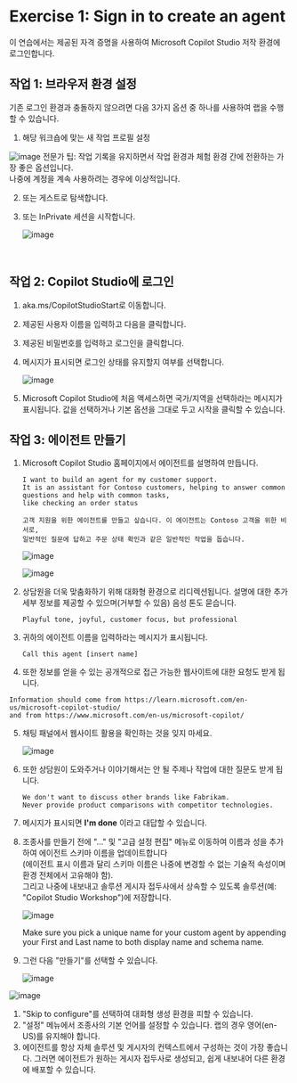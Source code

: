 # Exercise 1: Sign in to create an agent


이 연습에서는 제공된 자격 증명을 사용하여 Microsoft Copilot Studio 저작 환경에 로그인합니다.

## 작업 1: 브라우저 환경 설정

기존 로그인 환경과 충돌하지 않으려면 다음 3가지 옵션 중 하나를 사용하여 랩을 수행할 수 있습니다.

1. 해당 워크숍에 맞는 새 작업 프로필 설정

![image](https://github.com/user-attachments/assets/ed06e451-863a-4376-a87c-4364ba60ea35) 
전문가 팁: 작업 기록을 유지하면서 작업 환경과 체험 환경 간에 전환하는 가장 좋은 옵션입니다. </br>
나중에 계정을 계속 사용하려는 경우에 이상적입니다.

2. 또는 게스트로 탐색합니다.

3. 또는 InPrivate 세션을 시작합니다.

   ![image](https://github.com/user-attachments/assets/8db35820-cabb-47f7-927f-3945959a5c07)

 

 
## 작업 2: Copilot Studio에 로그인

1. aka.ms/CopilotStudioStart로 이동합니다.

2. 제공된 사용자 이름을 입력하고 다음을 클릭합니다.

3. 제공된 비밀번호를 입력하고 로그인을 클릭합니다.

4. 메시지가 표시되면 로그인 상태를 유지할지 여부를 선택합니다.

   ![image](https://github.com/user-attachments/assets/a0d0f725-6af2-4db6-9530-43c3a75653b7)

5. Microsoft Copilot Studio에 처음 액세스하면 국가/지역을 선택하라는 메시지가 표시됩니다. 값을 선택하거나 기본 옵션을 그대로 두고 시작을 클릭할 수 있습니다.


## 작업 3: 에이전트 만들기

1. Microsoft Copilot Studio 홈페이지에서 에이전트를 설명하여 만듭니다.

    ```
   I want to build an agent for my customer support. 
   It is an assistant for Contoso customers, helping to answer common questions and help with common tasks,
   like checking an order status
   ```
   ```
   고객 지원을 위한 에이전트를 만들고 싶습니다. 이 에이전트는 Contoso 고객을 위한 비서로,
   일반적인 질문에 답하고 주문 상태 확인과 같은 일반적인 작업을 돕습니다.
   ```
    ![image](https://github.com/user-attachments/assets/587163d7-75a6-4855-bdec-a141137f89b4)

    ![image](https://github.com/user-attachments/assets/7545d08d-e993-4ed7-9a87-11d60cce690b)



1. 상담원을 더욱 맞춤화하기 위해 대화형 환경으로 리디렉션됩니다. 설명에 대한 추가 세부 정보를 제공할 수 있으며(거부할 수 있음) 음성 톤도 묻습니다.

   ```
   Playful tone, joyful, customer focus, but professional
   ```

2. 귀하의 에이전트 이름을 입력하라는 메시지가 표시됩니다.

   ```
   Call this agent [insert name]
   ```

3. 또한 정보를 얻을 수 있는 공개적으로 접근 가능한 웹사이트에 대한 요청도 받게 됩니다.

  ```
  Information should come from https://learn.microsoft.com/en-us/microsoft-copilot-studio/ 
  and from https://www.microsoft.com/en-us/microsoft-copilot/
  ```

5. 채팅 패널에서 웹사이트 활용을 확인하는 것을 잊지 마세요.

   ![image](https://github.com/user-attachments/assets/5ae39873-d304-46ab-a692-3c01aec7f091)



6. 또한 상담원이 도와주거나 이야기해서는 안 될 주제나 작업에 대한 질문도 받게 됩니다.

   ```
   We don't want to discuss other brands like Fabrikam.
   Never provide product comparisons with competitor technologies.
   ```

7. 메시지가 표시되면 **I'm done** 이라고 대답할 수 있습니다.

8. 조종사를 만들기 전에 "..." 및 "고급 설정 편집" 메뉴로 이동하여 이름과 성을 추가하여 에이전트 스키마 이름을 업데이트합니다</br>
   (에이전트 표시 이름과 달리 스키마 이름은 나중에 변경할 수 없는 기술적 속성이며 환경 전체에서 고유해야 함).</br>
   그리고 나중에 내보내고 솔루션 게시자 접두사에서 상속할 수 있도록 솔루션(예: "Copilot Studio Workshop")에 저장합니다.


   ![image](https://github.com/user-attachments/assets/23b0bfa7-bbb1-4330-8861-5732b0da17d2)

   Make sure you pick a unique name for your custom agent by appending your First and Last name to both display name and schema name.

9. 그런 다음 "만들기"를 선택할 수 있습니다.

    ![image](https://github.com/user-attachments/assets/872f5a26-bbe9-43bc-bde2-8f71fcde1b95)

![image](https://github.com/user-attachments/assets/2c3d0c7a-3dbf-4172-a84d-d92ede3144fe)

1. "Skip to configure"를 선택하여 대화형 생성 환경을 피할 수 있습니다.
2. "설정" 메뉴에서 조종사의 기본 언어를 설정할 수 있습니다. 랩의 경우 영어(en-US)를 유지해야 합니다.
3. 에이전트를 항상 자체 솔루션 및 게시자의 컨텍스트에서 구성하는 것이 가장 좋습니다. 그러면 에이전트가 원하는 게시자 접두사로 생성되고, 쉽게 내보내어 다른 환경에 배포할 수 있습니다.











